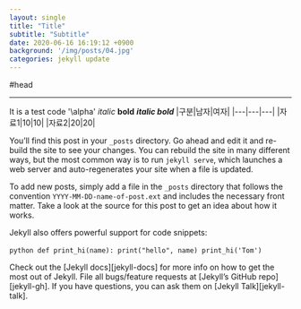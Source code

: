 ```yaml
---
layout: single
title: "Title"
subtitle: "Subtitle"
date: 2020-06-16 16:19:12 +0900
background: '/img/posts/04.jpg'
categories: jekyll update
---
```


#head

***

It is a test code '\alpha'
*italic*
**bold**
***italic bold***
|구분|남자|여자|
|---|---|---|
|자료1|10|10|
|자료2|20|20|


You’ll find this post in your `_posts` directory. Go ahead and edit it and re-build the site to see your changes. You can rebuild the site in many different ways, but the most common way is to run `jekyll serve`, which launches a web server and auto-regenerates your site when a file is updated.

To add new posts, simply add a file in the `_posts` directory that follows the convention `YYYY-MM-DD-name-of-post.ext` and includes the necessary front matter. Take a look at the source for this post to get an idea about how it works.

Jekyll also offers powerful support for code snippets:

​```python
def print_hi(name):
  print("hello", name)
print_hi('Tom')
​```

Check out the [Jekyll docs][jekyll-docs] for more info on how to get the most out of Jekyll. File all bugs/feature requests at [Jekyll’s GitHub repo][jekyll-gh]. If you have questions, you can ask them on [Jekyll Talk][jekyll-talk].
